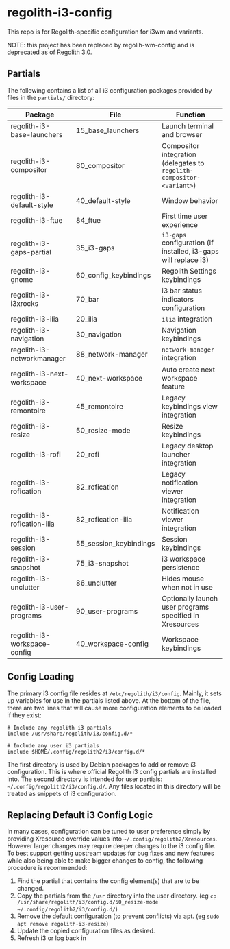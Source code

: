 # regolith-i3-config

This repo is for Regolith-specific configuration for i3wm and variants.

NOTE: this project has been replaced by regolih-wm-config and is deprecated as of Regolith 3.0.

## Partials

The following contains a list of all i3 configuration packages provided by files in the `partials/` directory:

| Package                      | File | Function          |
|------------------------------|------|-------------------|
| regolith-i3-base-launchers   | 15_base_launchers | Launch terminal and browser | 
| regolith-i3-compositor       | 80_compositor  | Compositor integration (delegates to `regolith-compositor-<variant>`) |
| regolith-i3-default-style    | 40_default-style | Window behavior |
| regolith-i3-ftue             | 84_ftue | First time user experience |
| regolith-i3-gaps-partial     | 35_i3-gaps | `i3-gaps` configuration (if installed, i3-gaps will replace i3) |
| regolith-i3-gnome            | 60_config_keybindings | Regolith Settings keybindings |
| regolith-i3-i3xrocks         | 70_bar | i3 bar status indicators configuration |
| regolith-i3-ilia             | 20_ilia | `ilia` integration |
| regolith-i3-navigation       | 30_navigation | Navigation keybindings |
| regolith-i3-networkmanager   | 88_network-manager | `network-manager` integration |
| regolith-i3-next-workspace   | 40_next-workspace | Auto create next workspace feature |
| regolith-i3-remontoire       | 45_remontoire | Legacy keybindings view integration |
| regolith-i3-resize           | 50_resize-mode | Resize keybindings |
| regolith-i3-rofi             | 20_rofi | Legacy desktop launcher integration |
| regolith-i3-rofication       | 82_rofication | Legacy notification viewer integration |
| regolith-i3-rofication-ilia  | 82_rofication-ilia | Notification viewer integration |
| regolith-i3-session          | 55_session_keybindings | Session keybindings |
| regolith-i3-snapshot         | 75_i3-snapshot  | i3 workspace persistence|
| regolith-i3-unclutter        | 86_unclutter | Hides mouse when not in use |
| regolith-i3-user-programs    | 90_user-programs | Optionally launch user programs specified in Xresources |
| regolith-i3-workspace-config | 40_workspace-config | Workspace keybindings |

## Config Loading

The primary i3 config file resides at `/etc/regolith/i3/config`.  Mainly, it sets up variables for use in the partials listed above.  At the bottom of the file, there are two lines that will cause more configuration elements to be loaded if they exist:

```
# Include any regolith i3 partials
include /usr/share/regolith/i3/config.d/*

# Include any user i3 partials
include $HOME/.config/regolith2/i3/config.d/*
```

The first directory is used by Debian packages to add or remove i3 configuration.  This is where official Regolith i3 config partials are installed into.  The second directory is intended for user partials: `~/.config/regolith2/i3/config.d/`.  Any files located in this directory will be treated as snippets of i3 configuration.

## Replacing Default i3 Config Logic

In many cases, configuration can be tuned to user preference simply by providing Xresource override values into `~/.config/regolith2/Xresources`.  However larger changes may require deeper changes to the i3 config file.  To best support getting upstream updates for bug fixes and new features while also being able to make bigger changes to config, the following procedure is recommended:

1. Find the partial that contains the config element(s) that are to be changed.
2. Copy the partials from the `/usr` directory into the user directory.  (eg `cp /usr/share/regolith/i3/config.d/50_resize-mode ~/.config/regolith2/i3/config.d/`)
3. Remove the default configuration (to prevent conflicts) via apt.  (eg `sudo apt remove regolith-i3-resize`)
4. Update the copied configuration files as desired.
5. Refresh i3 or log back in
